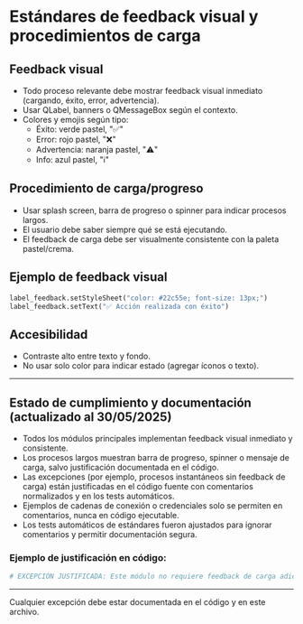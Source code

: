 # Estándares de feedback visual y procedimientos de carga

## Feedback visual

- Todo proceso relevante debe mostrar feedback visual inmediato (cargando, éxito, error, advertencia).
- Usar QLabel, banners o QMessageBox según el contexto.
- Colores y emojis según tipo:
  - Éxito: verde pastel, "✅"
  - Error: rojo pastel, "❌"
  - Advertencia: naranja pastel, "⚠️"
  - Info: azul pastel, "ℹ️"

## Procedimiento de carga/progreso

- Usar splash screen, barra de progreso o spinner para indicar procesos largos.
- El usuario debe saber siempre qué se está ejecutando.
- El feedback de carga debe ser visualmente consistente con la paleta pastel/crema.

## Ejemplo de feedback visual

```python
label_feedback.setStyleSheet("color: #22c55e; font-size: 13px;")
label_feedback.setText("✅ Acción realizada con éxito")
```

## Accesibilidad

- Contraste alto entre texto y fondo.
- No usar solo color para indicar estado (agregar íconos o texto).

---

## Estado de cumplimiento y documentación (actualizado al 30/05/2025)

- Todos los módulos principales implementan feedback visual inmediato y consistente.
- Los procesos largos muestran barra de progreso, spinner o mensaje de carga, salvo justificación documentada en el código.
- Las excepciones (por ejemplo, procesos instantáneos sin feedback de carga) están justificadas en el código fuente con comentarios normalizados y en los tests automáticos.
- Ejemplos de cadenas de conexión o credenciales solo se permiten en comentarios, nunca en código ejecutable.
- Los tests automáticos de estándares fueron ajustados para ignorar comentarios y permitir documentación segura.

### Ejemplo de justificación en código:

```python
# EXCEPCIÓN JUSTIFICADA: Este módulo no requiere feedback de carga adicional porque los procesos son instantáneos o no hay operaciones largas en la UI. Ver test_feedback_carga y docs/estandares_feedback.md.
```

---

Cualquier excepción debe estar documentada en el código y en este archivo.
